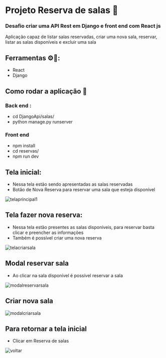 <h1>Projeto Reserva de salas  📅</h1>
<h3>Desafio criar uma API Rest em Django e front end com React js </h3>
<p>Aplicação capaz de listar salas reservadas, criar uma nova sala, reservar, listar as salas disponíveis e excluir uma sala</p>

## Ferramentas ⚙🔧: 
- React
- Django


## Como rodar a aplicação 📌
### Back end :
- cd DjangoApi/salas/
- python manage.py runserver


### Front end
 - npm install
 - cd reservas/
 - npm run dev


## Tela inicial:
- Nessa tela estão sendo apresentadas as salas reservadas
- Botão de Nova Reserva para reservar uma sala que esteja disponível

![telaprincipal1](https://github.com/ArthurSantos19/Reserva-de-salas/assets/54809333/347271ff-3d69-492c-9f63-3c840202ea2d)


## Tela fazer nova reserva:
- Nessa tela estão presentes as salas disponíveis, para reservar basta clicar e preencher as informações
- Também é possível criar uma nova reserva

![telacriarsala](https://github.com/ArthurSantos19/Reserva-de-salas/assets/54809333/e3b0df7d-d99f-4986-be59-d5f06c33ce67)

## Modal reservar sala
- Ao clicar na sala disponível é possível reservar a sala

  
![modalreservarsala](https://github.com/ArthurSantos19/Reserva-de-salas/assets/54809333/3e6e426c-ad18-47d7-8b1e-353b00787717)


## Criar nova sala

![modalcriarsala](https://github.com/ArthurSantos19/Reserva-de-salas/assets/54809333/3d35c42e-6b2a-4378-8588-77b2222e7265)

## Para retornar a tela inicial
- Clicar em Reserva de salas


![voltar](https://github.com/ArthurSantos19/Reserva-de-salas/assets/54809333/b8748941-7c2d-4b87-8009-8383a68b2a46)



